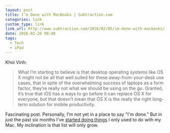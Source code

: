 ```yaml
---
layout: post
title: I’m Done with MacBooks | Subtraction.com
categories: link
custom_type: link
link_url: http://www.subtraction.com/2016/02/05/im-done-with-macbooks/
date: 2016-02-26 00:48
tags:
  - Tech
  - iPad
---
```

Khoi Vinh:

> What I’m starting to believe is that desktop operating systems like OS X might not be all that well suited for these away-from-your-desk use cases, that in spite of the overwhelming success of laptops as a form factor, they’re really not what we should be using on the go. Granted, it’s true that iOS has a ways to go before it can replace OS X for everyone, but that doesn’t mean that OS X is the really the right long-term solution for mobile productivity.

Fascinating post. Personally, I'm not yet in a place to say "I'm done." But in just the past six months I've [started doing things](/2016/01/publishing-to-jekyll-from-ios/) I only used to do with my Mac. My inclination is that list will only grow.
